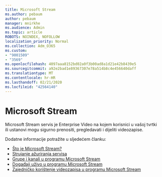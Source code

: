 ```yaml
---
title: Microsoft Stream
ms.author: pebaum
author: pebaum
manager: mnirkhe
ms.audience: Admin
ms.topic: article
ROBOTS: NOINDEX, NOFOLLOW
localization_priority: Normal
ms.collection: Adm_O365
ms.custom:
- "9001509"
- "3569"
ms.openlocfilehash: 4097aaa8152bd02a0f3b00ad8a1d21e42b8439e5
ms.sourcegitcommit: a92e2bad1e89367307e78a514b8c4e456640daff
ms.translationtype: MT
ms.contentlocale: hr-HR
ms.lasthandoff: 02/21/2020
ms.locfileid: "42564140"
---
```

# <a name="microsoft-stream"></a>Microsoft Stream

Microsoft Stream servis je Enterprise Video na kojem korisnici u vašoj tvrtki ili ustanovi mogu sigurno prenositi, pregledavati i dijeliti videozapise. 

Dodatne informacije potražite u sljedećem članku:

- [Što je Microsoft Stream?](https://docs.microsoft.com/en-us/stream/overview)
- [Strujanje ažuriranja servisa](https://techcommunity.microsoft.com/t5/microsoft-stream-service-updates/bd-p/StreamAnnouncements)
- [Grupe i kanali u programu Microsoft Stream](https://docs.microsoft.com/en-us/stream/groups-channels-organization)
- [Događaji uživo u programu Microsoft Stream](https://docs.microsoft.com/en-us/stream/live-event-overview)
- [Zajedničko korištenje videozapisa u programu Microsoft Stream](https://docs.microsoft.com/en-us/stream/portal-share-video)